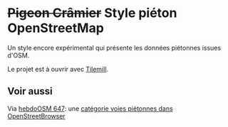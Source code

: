 # ~~Pigeon Crâmier~~ Style piéton OpenStreetMap

Un style encore expérimental qui présente les données piétonnes issues d'OSM.

Le projet est à ouvrir avec [Tilemill](https://tilemill-project.github.io/tilemill/).

## Voir aussi

Via [hebdoOSM 647](https://weeklyosm.eu/fr/archives/16183): une [catégorie voies piétonnes dans OpenStreetBrowser](https://www.openstreetmap.org/user/skunk/diary/400541)
